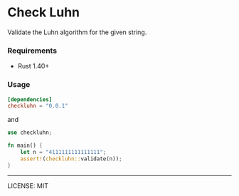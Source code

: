 Check Luhn
===========

Validate the Luhn algorithm for the given string.

### Requirements
- Rust 1.40+

### Usage
```toml
[dependencies]
checkluhn = "0.0.1"
```

and 

```rust
use checkluhn;

fn main() {
    let n = "4111111111111111";
    assert!(checkluhn::validate(n));
}
```

---
LICENSE: MIT
